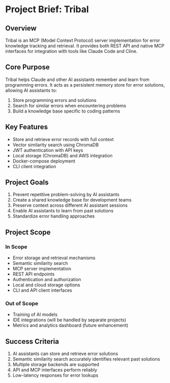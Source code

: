 # Project Brief: Tribal

## Overview
Tribal is an MCP (Model Context Protocol) server implementation for error knowledge tracking and retrieval. It provides both REST API and native MCP interfaces for integration with tools like Claude Code and Cline.

## Core Purpose
Tribal helps Claude and other AI assistants remember and learn from programming errors. It acts as a persistent memory store for error solutions, allowing AI assistants to:
1. Store programming errors and solutions
2. Search for similar errors when encountering problems
3. Build a knowledge base specific to coding patterns

## Key Features
- Store and retrieve error records with full context
- Vector similarity search using ChromaDB
- JWT authentication with API keys
- Local storage (ChromaDB) and AWS integration
- Docker-compose deployment
- CLI client integration

## Project Goals
1. Prevent repetitive problem-solving by AI assistants
2. Create a shared knowledge base for development teams
3. Preserve context across different AI assistant sessions
4. Enable AI assistants to learn from past solutions
5. Standardize error handling approaches

## Project Scope
### In Scope
- Error storage and retrieval mechanisms
- Semantic similarity search
- MCP server implementation
- REST API endpoints
- Authentication and authorization
- Local and cloud storage options
- CLI and API client interfaces

### Out of Scope
- Training of AI models
- IDE integrations (will be handled by separate projects)
- Metrics and analytics dashboard (future enhancement)

## Success Criteria
1. AI assistants can store and retrieve error solutions
2. Semantic similarity search accurately identifies relevant past solutions
3. Multiple storage backends are supported
4. API and MCP interfaces perform reliably
5. Low-latency responses for error lookups
